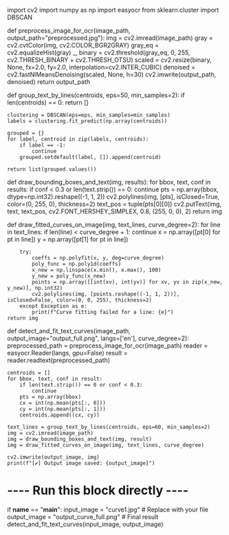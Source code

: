 import cv2
import numpy as np
import easyocr
from sklearn.cluster import DBSCAN

def preprocess_image_for_ocr(image_path, output_path="preprocessed.jpg"):
    img = cv2.imread(image_path)
    gray = cv2.cvtColor(img, cv2.COLOR_BGR2GRAY)
    gray_eq = cv2.equalizeHist(gray)
    _, binary = cv2.threshold(gray_eq, 0, 255, cv2.THRESH_BINARY + cv2.THRESH_OTSU)
    scaled = cv2.resize(binary, None, fx=2.0, fy=2.0, interpolation=cv2.INTER_CUBIC)
    denoised = cv2.fastNlMeansDenoising(scaled, None, h=30)
    cv2.imwrite(output_path, denoised)
    return output_path

def group_text_by_lines(centroids, eps=50, min_samples=2):
    if len(centroids) == 0:
        return []

    clustering = DBSCAN(eps=eps, min_samples=min_samples)
    labels = clustering.fit_predict(np.array(centroids))

    grouped = {}
    for label, centroid in zip(labels, centroids):
        if label == -1:
            continue
        grouped.setdefault(label, []).append(centroid)
    
    return list(grouped.values())

def draw_bounding_boxes_and_text(img, results):
    for bbox, text, conf in results:
        if conf < 0.3 or len(text.strip()) == 0:
            continue
        pts = np.array(bbox, dtype=np.int32).reshape((-1, 1, 2))
        cv2.polylines(img, [pts], isClosed=True, color=(0, 255, 0), thickness=2)
        text_pos = tuple(pts[0][0])
        cv2.putText(img, text, text_pos, cv2.FONT_HERSHEY_SIMPLEX, 0.8, (255, 0, 0), 2)
    return img

def draw_fitted_curves_on_image(img, text_lines, curve_degree=2):
    for line in text_lines:
        if len(line) < curve_degree + 1:
            continue
        x = np.array([pt[0] for pt in line])
        y = np.array([pt[1] for pt in line])

        try:
            coeffs = np.polyfit(x, y, deg=curve_degree)
            poly_func = np.poly1d(coeffs)
            x_new = np.linspace(x.min(), x.max(), 100)
            y_new = poly_func(x_new)
            points = np.array([[int(xv), int(yv)] for xv, yv in zip(x_new, y_new)], np.int32)
            cv2.polylines(img, [points.reshape((-1, 1, 2))], isClosed=False, color=(0, 0, 255), thickness=2)
        except Exception as e:
            print(f"Curve fitting failed for a line: {e}")
    return img

def detect_and_fit_text_curves(image_path, output_image="output_full.png", langs=['en'], curve_degree=2):
    preprocessed_path = preprocess_image_for_ocr(image_path)
    reader = easyocr.Reader(langs, gpu=False)
    result = reader.readtext(preprocessed_path)

    centroids = []
    for bbox, text, conf in result:
        if len(text.strip()) == 0 or conf < 0.3:
            continue
        pts = np.array(bbox)
        cx = int(np.mean(pts[:, 0]))
        cy = int(np.mean(pts[:, 1]))
        centroids.append((cx, cy))

    text_lines = group_text_by_lines(centroids, eps=60, min_samples=2)
    img = cv2.imread(image_path)
    img = draw_bounding_boxes_and_text(img, result)
    img = draw_fitted_curves_on_image(img, text_lines, curve_degree)

    cv2.imwrite(output_image, img)
    print(f"[✔] Output image saved: {output_image}")

# ---- Run this block directly ----
if __name__ == "__main__":
    input_image = "curve1.jpg"               # Replace with your file
    output_image = "output_curve_full.png"   # Final result
    detect_and_fit_text_curves(input_image, output_image)